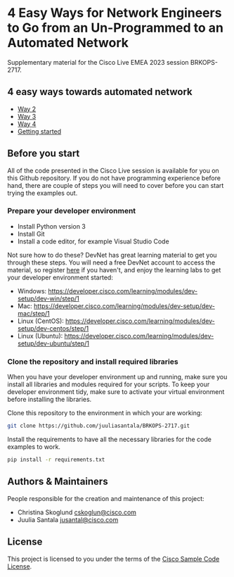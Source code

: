 # 4 Easy Ways for Network Engineers to Go from an Un-Programmed to an Automated Network
Supplementary material for the Cisco Live EMEA 2023 session BRKOPS-2717.

## 4 easy ways towards automated network
* [Way 2](Way2)
* [Way 3](Way3)
* [Way 4](Way4)
* [Getting started](GetStarted)

## Before you start
All of the code presented in the Cisco Live session is available for you on this Github repository. If you do not have programming experience before hand, there are couple of steps you will need to cover before you can start trying the examples out.

### Prepare your developer environment
- Install Python version 3
- Install Git
- Install a code editor, for example Visual Studio Code

Not sure how to do these? DevNet has great learning material to get you through these steps. You will need a free DevNet account to access the material, so register [here](https://developer.cisco.com/) if you haven't, and enjoy the learning labs to get your developer environment started:

* Windows: https://developer.cisco.com/learning/modules/dev-setup/dev-win/step/1
* Mac: https://developer.cisco.com/learning/modules/dev-setup/dev-mac/step/1
* Linux (CentOS): https://developer.cisco.com/learning/modules/dev-setup/dev-centos/step/1
* Linux (Ubuntu): https://developer.cisco.com/learning/modules/dev-setup/dev-ubuntu/step/1

### Clone the repository and install required libraries
When you have your developer environment up and running, make sure you install all libraries and modules required for your scripts. To keep your developer environment tidy, make sure to activate your virtual environment before installing the libraries.

Clone this repository to the environment in which your are working:
```bash
git clone https://github.com/juuliasantala/BRKOPS-2717.git
```

Install the requirements to have all the necessary libraries for the code examples to work.

```bash
pip install -r requirements.txt 
```

## Authors & Maintainers
People responsible for the creation and maintenance of this project:
* Christina Skoglund cskoglun@cisco.com
* Juulia Santala jusantal@cisco.com

## License
This project is licensed to you under the terms of the [Cisco Sample Code License](LICENSE).
